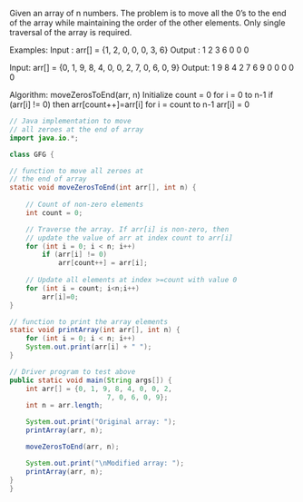 Given an array of n numbers. The problem is to move all the 0’s to the end of the array while maintaining the order of the other elements. Only single traversal of the array is required.

Examples: 
Input : arr[]  = {1, 2, 0, 0, 0, 3, 6}
Output : 1 2 3 6 0 0 0

Input: arr[] = {0, 1, 9, 8, 4, 0, 0, 2, 7, 0, 6, 0, 9}
Output: 1 9 8 4 2 7 6 9 0 0 0 0 0

Algorithm: 
moveZerosToEnd(arr, n)
    Initialize count = 0
    for i = 0 to n-1
        if (arr[i] != 0) then
            arr[count++]=arr[i]
    for i = count to n-1
        arr[i] = 0

```java
// Java implementation to move
// all zeroes at the end of array
import java.io.*;

class GFG {

// function to move all zeroes at
// the end of array
static void moveZerosToEnd(int arr[], int n) {
	
	// Count of non-zero elements
	int count = 0;

	// Traverse the array. If arr[i] is non-zero, then
	// update the value of arr at index count to arr[i]
	for (int i = 0; i < n; i++)
		if (arr[i] != 0)
			arr[count++] = arr[i];
	
	// Update all elements at index >=count with value 0
	for (int i = count; i<n;i++)
		arr[i]=0;
}

// function to print the array elements
static void printArray(int arr[], int n) {
	for (int i = 0; i < n; i++)
	System.out.print(arr[i] + " ");
}

// Driver program to test above
public static void main(String args[]) {
	int arr[] = {0, 1, 9, 8, 4, 0, 0, 2,
						7, 0, 6, 0, 9};
	int n = arr.length;

	System.out.print("Original array: ");
	printArray(arr, n);

	moveZerosToEnd(arr, n);

	System.out.print("\nModified array: ");
	printArray(arr, n);
}
}
```